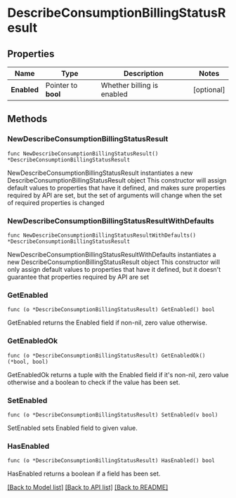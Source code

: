 # DescribeConsumptionBillingStatusResult

## Properties

Name | Type | Description | Notes
------------ | ------------- | ------------- | -------------
**Enabled** | Pointer to **bool** | Whether billing is enabled | [optional] 

## Methods

### NewDescribeConsumptionBillingStatusResult

`func NewDescribeConsumptionBillingStatusResult() *DescribeConsumptionBillingStatusResult`

NewDescribeConsumptionBillingStatusResult instantiates a new DescribeConsumptionBillingStatusResult object
This constructor will assign default values to properties that have it defined,
and makes sure properties required by API are set, but the set of arguments
will change when the set of required properties is changed

### NewDescribeConsumptionBillingStatusResultWithDefaults

`func NewDescribeConsumptionBillingStatusResultWithDefaults() *DescribeConsumptionBillingStatusResult`

NewDescribeConsumptionBillingStatusResultWithDefaults instantiates a new DescribeConsumptionBillingStatusResult object
This constructor will only assign default values to properties that have it defined,
but it doesn't guarantee that properties required by API are set

### GetEnabled

`func (o *DescribeConsumptionBillingStatusResult) GetEnabled() bool`

GetEnabled returns the Enabled field if non-nil, zero value otherwise.

### GetEnabledOk

`func (o *DescribeConsumptionBillingStatusResult) GetEnabledOk() (*bool, bool)`

GetEnabledOk returns a tuple with the Enabled field if it's non-nil, zero value otherwise
and a boolean to check if the value has been set.

### SetEnabled

`func (o *DescribeConsumptionBillingStatusResult) SetEnabled(v bool)`

SetEnabled sets Enabled field to given value.

### HasEnabled

`func (o *DescribeConsumptionBillingStatusResult) HasEnabled() bool`

HasEnabled returns a boolean if a field has been set.


[[Back to Model list]](../README.md#documentation-for-models) [[Back to API list]](../README.md#documentation-for-api-endpoints) [[Back to README]](../README.md)


